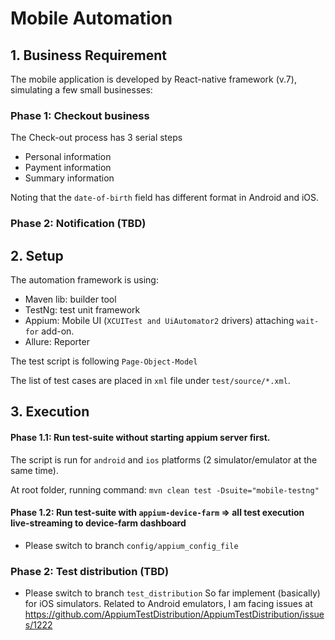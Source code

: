 # Mobile Automation #

## 1. Business Requirement

The mobile application is developed by React-native framework (v.7), simulating a few small businesses:

### Phase 1: Checkout business

The Check-out process has 3 serial steps

- Personal information
- Payment information
- Summary information

Noting that the `date-of-birth` field has different format in Android and iOS.

### Phase 2: Notification (TBD)


## 2. Setup

The automation framework is using:

- Maven lib: builder tool
- TestNg: test unit framework
- Appium: Mobile UI (`XCUITest and UiAutomator2` drivers) attaching `wait-for` add-on.
- Allure: Reporter

The test script is following `Page-Object-Model`

The list of test cases are placed in `xml` file under `test/source/*.xml`.

## 3. Execution

#### Phase 1.1: Run test-suite without starting appium server first.

The script is run for `android` and `ios` platforms (2 simulator/emulator at the same time).

At root folder, running command: `mvn clean test -Dsuite="mobile-testng"`

#### Phase 1.2: Run test-suite with `appium-device-farm` => all test execution live-streaming to device-farm dashboard
- Please switch to branch `config/appium_config_file`


### Phase 2: Test distribution (TBD)
- Please switch to branch `test_distribution`
So far implement (basically) for iOS simulators. Related to Android emulators, I am facing issues at https://github.com/AppiumTestDistribution/AppiumTestDistribution/issues/1222
